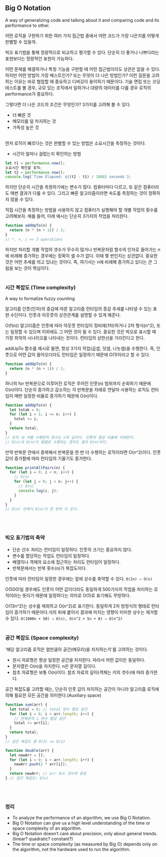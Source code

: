 ## Big O Notation

A way of generalizing code and talking about it and comparing code and its performance to other.

어떤 로직을 구현하기 위한 여러 가지 접근법 중에서 어떤 코드가 가장 나은지를 어떻게 판별할 수 있을까.

빅오 표기법을 통해 정량적으로 비교하고 평가할 수 있다. 단순히 더 좋거나 나쁘다라는 표현보다는 정량적인 표현이 가능하다.

어떤 문제를 해결하거나 특정 기능을 구현할 때 어떤 접근법이라도 상관은 없을 수 있다. 하지만 어떤 방법이 가장 베스트인가? 또는 무엇이 더 나은 방법인가? 이런 질문을 고려하는 이유는 바로 협업할 때 중요하고 디버깅이 용이하기 때문이다. 기술 면접 또는 코딩 테스트를 볼 경우, 규모 있는 조직에서 일하거나 대량의 데이터를 다룰 경우 로직의 performance가 중요하다.

그렇다면 더 나은 코드의 조건은 무엇인가? 3가지를 고려해 볼 수 있다.

- 더 빠른 것
- 메모리를 덜 차지하는 것
- 가독성 높은 것
  <br></br>

먼저 로직이 빠르다는 것은 판별할 수 있는 방법은 소요시간을 측정하는 것이다.

- 시간이 얼마나 걸렸는지 확인하는 방법

```jsx
let t1 = performance.now();
소요시간 확인할 로직;
let t2 = performance.now();
console.log(`Time Elapsed: ${(t2 - t1) / 1000} seconds`);
```

하지만 단순히 시간을 측정하기에는 변수가 많다. 컴퓨터마다 다르고, 또 같은 컴퓨터라도 매번 결과가 다를 수 있다. 그리고 빠른 알고리즘이라면 속도를 측정하는 것이 정확하지 않을 수 있다.

직접 시간을 측정하는 방법을 사용하지 않고 컴퓨터가 실행해야 할 개별 작업의 횟수를 고려해보자.
예를 들어, 아래 예시는 단순히 3가지의 작업을 처리한다.

```jsx
function addUpTo(n) {
  return (n * (n + 1)) / 2;
}
// *, +, / => 3 operations
```

하지만 처리할 개별 작업의 갯수가 무수히 많거나 반복문처럼 함수의 인자로 들어가는 n에 비례해 증가하는 경우에는 정확히 셀 수가 없다. 이때 몇 번인지는 상관없다. 중요한 것은 어떤 추세를 띄고 있냐는 것이다. 즉, 여기서는 n에 비례해 증가하고 있다는 큰 그림을 보는 것이 핵심이다.
<br></br>

### 시간 복잡도 (Time complexity)

A way to formalize fuzzy counting

알고리즘 인풋(인자)의 증감에 따른 알고리즘 런타임의 증감 추세를 나타낼 수 있는 표현 수단이다. 인풋과 아웃풋의 상관관계를 설명할 수 있게 해준다.

O(f(n)) 알고리즘은 인풋에 따라 아웃풋 런타임이 정비례(1차)하거나 2차 형식(n^2), 또는 일정할 수 있으며 이외에도 그 어떤 것이 될 수 있다. 중요한 것은 빅오로 표시할 때 가장 최악의 시나리오를 나타내는 것이다. 런타임의 상한선을 가리킨다고 한다.

addUpTo 함수를 예시로 들면, 항상 3가지 작업(곱셉, 덧셈, 나눗셈)을 수행한다. 즉, 인풋으로 어떤 값이 들어오더라도 런타임은 일정하기 때문에 O(1)이라고 할 수 있다.

```jsx
function addUpTo(n) {
  return (n * (n + 1)) / 2;
}
```

하나의 for 반복문으로 이루어진 로직은 주어진 인풋(n) 범위까지 순회하기 때문에 O(n)이다. 단순히 증가하고 감소하는 각 반복문을 차례로 연달아 사용하는 로직도 런타임이 매번 일정한 비율로 증가하기 때문에 O(n)이다.

```jsx
function addUpTo(n) {
  let totak = 0;
  for (let i = 1; i <= n; i++) {
    total += i;
  }
  return total;
}
// 로직 내 개별 수행문의 횟수는 n의 곱이다. 인풋의 증감 비율에 비례한다.
// O(n)과 O(n)이 병렬로 수행되는 경우도 결국 O(n)이다.
```

만약 반복문 안에서 중복해서 반복문을 한 번 더 수행하는 로직이라면 O(n^2)이다. 인풋 값이 증가함에 따라 런타임의 기울기도 증가한다.

```jsx
function printAllPairs(n) {
  for (let i = 0; i < n; i++) {
    // O(n)
    for (let j = 0; j < n; j++) {
      // O(n)
      console.log(i, j);
    }
  }
}
// O(n) 안에서 O(n)이 한 번씩 더 돈다.
```

<br></br>

### 빅오 표기법의 축약

- 단순 산수 처리는 런터임이 일정하다. 인풋의 크기는 중요하지 않다.
- 변수를 할당하는 작업도 런타임이 일정하다.
- 배열이나 객체의 요소에 접근하는 처리도 런타임이 일정하다.
- 반복문에서는 반복 횟수(n)가 복잡도이다.

인풋에 따라 런타임이 일정한 경우에는 앞에 상수를 축약할 수 있다. `O(2n) ⇒ O(n)`

O(500)일 경우에도 인풋이 어떤 값이더라도 동일하게 500가지의 작업을 처리하는 로직이라는 뜻이기 때문에 일정하다는 의미로 O(1)로 표기해도 무방하다.

O(13n^2)는 상수를 제외하고 O(n^2)로 표기한다. 동일하게 2차 방정식의 형태로 런타임이 증가하기 때문이다.식의 뒤에 붙어서 결과에 미치는 영향이 미미한 상수는 제거할 수 있다. `O(1000n + 50) ⇒ O(n), O(n^2 + 5n + 8) ⇒ O(n^2)`
<br></br>

### 공간 복잡도 (Space complexity)

'해당 알고리즘 로직은 얼만큼의 공간(메모리)을 차지하는가'를 고려하는 것이다.

- 원시 자료형은 항상 일정한 공간을 차지한다. 따라서 어떤 값이든 동일하다.
- 문자열은 O(n)을 차지한다. n은 문자열 길이다.
- 참조 자료형은 보통 O(n)이다. 참조 자료의 길이(객체는 키의 갯수)에 따라 증가한다.

공간 복잡도를 고려할 때는, 단순히 인풋 값이 차지하는 공간이 아니라 알고리즘 로직에 의해 필요한 모든 공간을 의미한다.(Auxiliary space)

```jsx
function sum(arr) {
  let total = 0; // total 변수 할당 공간
  for (let i = 0; i < arr.length; i++) {
    // 반복문의 i 변수 할당 공간
    total += arr[i];
  }
  return total;
}
// 공간 복잡도 총 O(2) => O(1)

function double(arr) {
  let newArr = [];
  for (let i = 0; i < arr.length; i++) {
    newArr.push(2 * arr[i]);
  }
  return newArr; // arr 요소 갯수와 동일
} // 공간 복잡도: O(n)
```

<br></br>

### 정리

- To analyze the performance of an algorithm, we use Big O Notation.
- Big O Notation can give us a high level understanding of the time or space complexity of an algorithm.
- Big O Notation doesn’t care about precision, only about general trends.(linear? quadratic? constant?)
- The time or space complexity (as measured by Big O) depends only on the algorithm, not the hardware used to run the algorithm.
